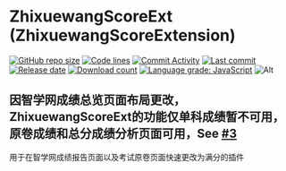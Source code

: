 # ZhixuewangScoreExt (ZhixuewangScoreExtension)
[![GitHub repo size](https://img.shields.io/github/repo-size/awesomehhhhh/ZhixuewangScoreExtension)](https://github.com/awesomehhhhh/ZhixuewangScoreExtension)
[![Code lines](https://img.shields.io/tokei/lines/github/awesomehhhhh/ZhixuewangScoreExtension)](https://github.com/awesomehhhhh/ZhixuewangScoreExtension)
[![Commit Activity](https://img.shields.io/github/commit-activity/m/awesomehhhhh/ZhixuewangScoreExtension)]()
[![Last commit](https://img.shields.io/github/last-commit/awesomehhhhh/ZhixuewangScoreExtension)]()
[![Release date](https://img.shields.io/github/release-date-pre/awesomehhhhh/ZhixuewangScoreExtension)]()
[![Download count](https://img.shields.io/github/downloads/awesomehhhhh/ZhixuewangScoreExtension/total)]()
[![Language grade: JavaScript](https://img.shields.io/lgtm/grade/javascript/g/awesomehhhhh/ZhixuewangScoreExtension.svg?logo=lgtm&logoWidth=18)](https://lgtm.com/projects/g/awesomehhhhh/ZhixuewangScoreExtension/context:javascript)
![Alt](https://repobeats.axiom.co/api/embed/5e3b8511a8b9862a889bb91fb0bcb2a31669fc12.svg "Repobeats analytics image")  
## **因智学网成绩总览页面布局更改，ZhixuewangScoreExt的功能仅单科成绩暂不可用，原卷成绩和总分成绩分析页面可用，See [#3](https://github.com/awesomehhhhh/ZhixuewangScoreExtension/issues/3)**    
用于在智学网成绩报告页面以及考试原卷页面快速更改为满分的插件
